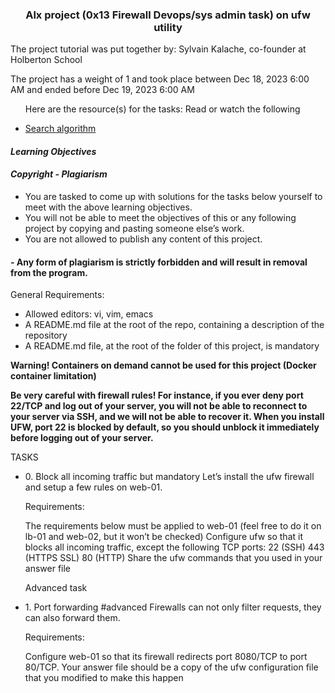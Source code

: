 <h3 align="center">Alx project (0x13 Firewall Devops/sys admin task) on ufw utility </h3>
<p>The project tutorial was put together by: Sylvain Kalache, co-founder at Holberton School</p>

<p>The project has a weight of 1 and took place between Dec 18, 2023 6:00 AM and ended before Dec 19, 2023 6:00 AM </p>
<ul>
 <p>Here are the resource(s) for the tasks: Read or watch the following </p>
<li><a href="https://en.wikipedia.org/wiki/Firewall_%28computing%29">Search algorithm</a></li>
</ul>
<p><em><h4>Learning Objectives</h4></em></p>
<p><h4><em>Copyright - Plagiarism</em></h4></p>
<ul>
<li>You are tasked to come up with solutions for the tasks below yourself to meet with the above learning objectives.</li>
<li>You will not be able to meet the objectives of this or any following project by copying and pasting someone else’s work.</li>
<li>You are not allowed to publish any content of this project.</li>
</ul>
<strong>
<h4>- Any form of plagiarism is strictly forbidden and will result in removal from the program.</h4>
</strong>
<p>General Requirements:</p>
<ul>
<li>Allowed editors: vi, vim, emacs</li>
<li>A README.md file at the root of the repo, containing a description of the repository</li>
<li>A README.md file, at the root of the folder of this project, is mandatory</li>
</ul>
<p><strong>Warning!
Containers on demand cannot be used for this project (Docker container limitation)

Be very careful with firewall rules! For instance, if you ever deny port 22/TCP and log out of your server, you will not be able to reconnect to your server via SSH, and we will not be able to recover it. When you install UFW, port 22 is blocked by default, so you should unblock it immediately before logging out of your server.</strong></p>

<p>TASKS</>
<ul>
<li>
0. Block all incoming traffic but
mandatory
Let’s install the ufw firewall and setup a few rules on web-01.

Requirements:

The requirements below must be applied to web-01 (feel free to do it on lb-01 and web-02, but it won’t be checked)
Configure ufw so that it blocks all incoming traffic, except the following TCP ports:
22 (SSH)
443 (HTTPS SSL)
80 (HTTP)
Share the ufw commands that you used in your answer file
 </li>
<p>Advanced task</p>
<li>1. Port forwarding
#advanced
Firewalls can not only filter requests, they can also forward them.

Requirements:

Configure web-01 so that its firewall redirects port 8080/TCP to port 80/TCP.
Your answer file should be a copy of the ufw configuration file that you modified to make this happen</li>
</ul>
